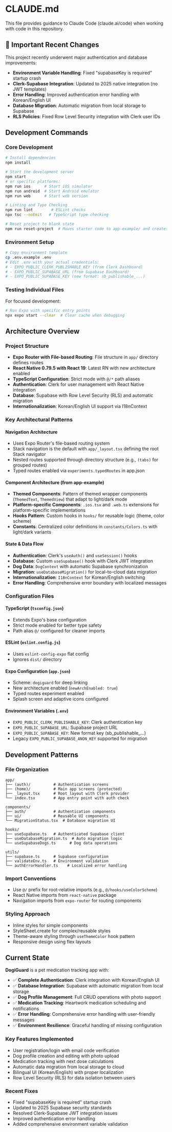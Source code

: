 # CLAUDE.md

This file provides guidance to Claude Code (claude.ai/code) when working with code in this repository.

## 🚨 Important Recent Changes

This project recently underwent major authentication and database improvements:
- **Environment Variable Handling**: Fixed "supabaseKey is required" startup crash
- **Clerk-Supabase Integration**: Updated to 2025 native integration (no JWT templates)
- **Error Handling**: Improved authentication error handling with Korean/English UI
- **Database Migration**: Automatic migration from local storage to Supabase
- **RLS Policies**: Fixed Row Level Security integration with Clerk user IDs

## Development Commands

### Core Development
```bash
# Install dependencies
npm install

# Start the development server
npm start
# or specific platforms:
npm run ios      # Start iOS simulator
npm run android  # Start Android emulator  
npm run web      # Start web version

# Linting and Type Checking
npm run lint        # ESLint checks
npx tsc --noEmit   # TypeScript type checking

# Reset project to blank state
npm run reset-project  # Moves starter code to app-example/ and creates blank app/
```

### Environment Setup
```bash
# Copy environment template
cp .env.example .env
# Edit .env with your actual credentials:
# - EXPO_PUBLIC_CLERK_PUBLISHABLE_KEY (from Clerk Dashboard)
# - EXPO_PUBLIC_SUPABASE_URL (from Supabase Dashboard)
# - EXPO_PUBLIC_SUPABASE_KEY (new format: sb_publishable_...)
```

### Testing Individual Files
For focused development:
```bash
# Run Expo with specific entry points
npx expo start --clear  # Clear cache when debugging
```

## Architecture Overview

### Project Structure
- **Expo Router with File-based Routing**: File structure in `app/` directory defines routes
- **React Native 0.79.5 with React 19**: Latest RN with new architecture enabled
- **TypeScript Configuration**: Strict mode with `@/*` path aliases
- **Authentication**: Clerk for user management with React Native integration
- **Database**: Supabase with Row Level Security (RLS) and automatic migration
- **Internationalization**: Korean/English UI support via I18nContext

### Key Architectural Patterns

#### Navigation Architecture
- Uses Expo Router's file-based routing system
- Stack navigation is the default with `app/_layout.tsx` defining the root Stack navigator
- Nested routes supported through directory structure (e.g., `(tabs)` for grouped routes)
- Typed routes enabled via `experiments.typedRoutes` in app.json

#### Component Architecture (from app-example)
- **Themed Components**: Pattern of themed wrapper components (`ThemedText`, `ThemedView`) that adapt to light/dark mode
- **Platform-specific Components**: `.ios.tsx` and `.web.ts` extensions for platform-specific implementations
- **Hooks Pattern**: Custom hooks in `hooks/` for reusable logic (theme, color scheme)
- **Constants**: Centralized color definitions in `constants/Colors.ts` with light/dark variants

#### State & Data Flow
- **Authentication**: Clerk's `useAuth()` and `useSession()` hooks
- **Database**: Custom `useSupabase()` hook with Clerk JWT integration
- **Dog Data**: `DogContext` with automatic Supabase synchronization
- **Migration**: `useDatabaseMigration()` for local-to-cloud data migration
- **Internationalization**: `I18nContext` for Korean/English switching
- **Error Handling**: Comprehensive error boundary with localized messages

### Configuration Files

#### TypeScript (`tsconfig.json`)
- Extends Expo's base configuration
- Strict mode enabled for better type safety
- Path alias `@/` configured for cleaner imports

#### ESLint (`eslint.config.js`)
- Uses `eslint-config-expo` flat config
- Ignores `dist/` directory

#### Expo Configuration (`app.json`)
- Scheme: `dogiguard` for deep linking
- New architecture enabled (`newArchEnabled: true`)
- Typed routes experiment enabled
- Splash screen and adaptive icons configured

#### Environment Variables (`.env`)
- `EXPO_PUBLIC_CLERK_PUBLISHABLE_KEY`: Clerk authentication key
- `EXPO_PUBLIC_SUPABASE_URL`: Supabase project URL
- `EXPO_PUBLIC_SUPABASE_KEY`: New format key (sb_publishable_...)
- Legacy `EXPO_PUBLIC_SUPABASE_ANON_KEY` supported for migration

## Development Patterns

### File Organization
```
app/
├── (auth)/          # Authentication screens
├── (home)/          # Main app screens (protected)
├── _layout.tsx      # Root layout with Clerk provider
└── index.tsx        # App entry point with auth check

components/
├── auth/            # Authentication components
├── ui/              # Reusable UI components
└── MigrationStatus.tsx  # Database migration UI

hooks/
├── useSupabase.ts   # Authenticated Supabase client
├── useDatabaseMigration.ts  # Auto migration logic
└── useSupabaseDogs.ts      # Dog data operations

utils/
├── supabase.ts      # Supabase configuration
├── validateEnv.ts   # Environment validation
└── authErrorHandler.ts    # Localized error handling
```

### Import Conventions
- Use `@/` prefix for root-relative imports (e.g., `@/hooks/useColorScheme`)
- React Native imports from `react-native` package
- Navigation imports from `expo-router` for routing components

### Styling Approach
- Inline styles for simple components
- StyleSheet.create for complex/reusable styles
- Theme-aware styling through `useThemeColor` hook pattern
- Responsive design using flex layouts

## Current State

**DogiGuard** is a pet medication tracking app with:
- ✅ **Complete Authentication**: Clerk integration with Korean/English UI
- ✅ **Database Integration**: Supabase with automatic migration from local storage
- ✅ **Dog Profile Management**: Full CRUD operations with photo support
- ✅ **Medication Tracking**: Heartwork medication scheduling and notifications
- ✅ **Error Handling**: Comprehensive error handling with user-friendly messages
- ✅ **Environment Resilience**: Graceful handling of missing configuration

### Key Features Implemented
- User registration/login with email code verification
- Dog profile creation and editing with photo upload
- Medication tracking with next dose calculations
- Automatic data migration from local storage to cloud
- Bilingual UI (Korean/English) with proper localization
- Row Level Security (RLS) for data isolation between users

### Recent Fixes
- Fixed "supabaseKey is required" startup crash
- Updated to 2025 Supabase security standards
- Resolved Clerk-Supabase JWT integration issues
- Improved authentication error handling
- Added comprehensive environment variable validation